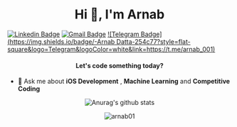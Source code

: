 <h1 align="center">Hi 👋, I'm Arnab</h1>

[![Linkedin Badge](https://img.shields.io/badge/-nivethsaran-blue?style=flat-square&logo=Linkedin&logoColor=white&link=https://www.linkedin.com/in/arnabdatta01/)](https://www.linkedin.com/in/arnabdatta01/) [![Gmail Badge](https://img.shields.io/badge/-arnab.datta123@gmail.com-c14438?style=flat-square&logo=Gmail&logoColor=white&link=mailto:arnab.datta123@gmail.com)](mailto:arnab.datta123@gmail.com) [![Telegram Badge](https://img.shields.io/badge/-Arnab Datta-254c77?style=flat-square&logo=Telegram&logoColor=white&link=https://t.me/arnab_001)](https://t.me/arnab_001) 

<h4 align="center">Let's code something today?</h4>

- 💬 Ask me about **iOS Development** , **Machine Learning** and **Competitive Coding**
 

<p align="center">
  <img align="center" src="https://github-readme-stats.anuraghazra1.vercel.app/api?username=arnab01&show_icons=true&include_all_commits=true&theme=material-palenight" alt="Anurag's github stats" />
</p>

<p align="center">
  <img align="center" src="https://github-readme-streak-stats.herokuapp.com/?user=arnab01&theme=material-palenight" alt="arnab01" />
</p>

<br>

